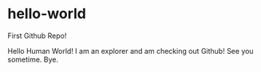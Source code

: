 # hello-world
First Github Repo!


Hello Human World!
I am an explorer and am checking out Github! See you sometime. Bye.

